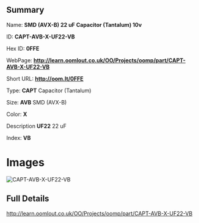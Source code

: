

## Summary
 
Name: __SMD (AVX-B) 22 uF Capacitor (Tantalum) 10v__

ID: __CAPT-AVB-X-UF22-VB__

Hex ID: __0FFE__

WebPage: __http://learn.oomlout.co.uk/OO/Projects/oomp/part/CAPT-AVB-X-UF22-VB__

Short URL: __http://oom.lt/0FFE__


Type: __CAPT__ Capacitor (Tantalum) 

Size: __AVB__ SMD (AVX-B) 

Color: __X__  

Description __UF22__ 22 uF 

Index: __VB__


 # Images
![CAPT-AVB-X-UF22-VB](http://oomlout.com/oomp-gen/parts/CAPT-AVB-X-UF22-VB/CAPT-AVB-X-UF22-VB_420.jpg)



 ## Full Details

 http://learn.oomlout.co.uk/OO/Projects/oomp/part/CAPT-AVB-X-UF22-VB














